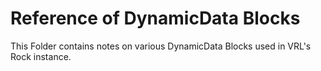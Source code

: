 # Reference of DynamicData Blocks
This Folder contains notes on various DynamicData Blocks used in VRL's Rock instance.